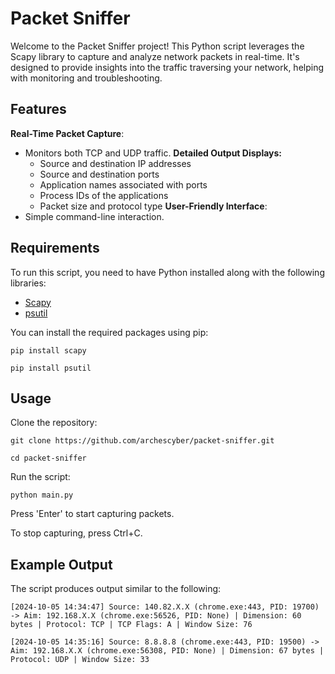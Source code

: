 # Packet Sniffer

Welcome to the Packet Sniffer project! This Python script leverages the Scapy library to capture and analyze network packets in real-time. It's designed to provide insights into the traffic traversing your network, helping with monitoring and troubleshooting.

## Features

  **Real-Time Packet Capture**:
- Monitors both TCP and UDP traffic.
  **Detailed Output Displays:**
  - Source and destination IP addresses
  - Source and destination ports
  - Application names associated with ports
  - Process IDs of the applications
  - Packet size and protocol type
  **User-Friendly Interface**:
- Simple command-line interaction.

## Requirements

To run this script, you need to have Python installed along with the following libraries:

- [Scapy](https://scapy.readthedocs.io/en/latest/installation.html)
- [psutil](https://pypi.org/project/psutil/)

You can install the required packages using pip:

```
pip install scapy
```
```
pip install psutil
```
## Usage
Clone the repository:
```
git clone https://github.com/archescyber/packet-sniffer.git
```
```
cd packet-sniffer
```
Run the script:
```
python main.py
```
Press 'Enter' to start capturing packets.

To stop capturing, press Ctrl+C.

## Example Output
The script produces output similar to the following:

`[2024-10-05 14:34:47] Source: 140.82.X.X (chrome.exe:443, PID: 19700) -> Aim: 192.168.X.X (chrome.exe:56526, PID: None) | Dimension: 60 bytes | Protocol: TCP | TCP Flags: A | Window Size: 76`

`[2024-10-05 14:35:16] Source: 8.8.8.8 (chrome.exe:443, PID: 19500) -> Aim: 192.168.X.X (chrome.exe:56308, PID: None) | Dimension: 67 bytes | Protocol: UDP | Window Size: 33`
